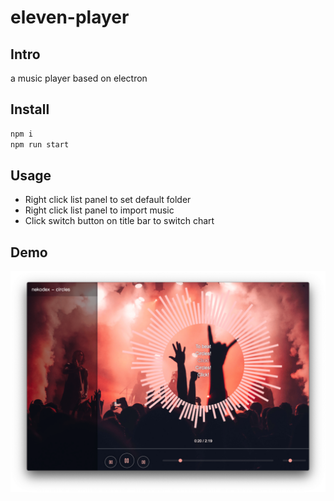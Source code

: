 # eleven-player
## Intro
a music player based on electron

## Install
```bash
npm i
npm run start
```

## Usage
* Right click list panel to set default folder
* Right click list panel to import music
* Click switch button on title bar to switch chart

## Demo

![m-player](./img/m-player.png)